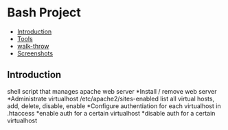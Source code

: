 # Bash Project
* [Introduction](#introduction)
* [Tools](#tools)
* [walk-throw](#walk-throw)
* [Screenshots](#screenshots)

## Introduction
shell script that manages apache web server
	*Install / remove web server
	*Administrate virtualhost /etc/apache2/sites-enabled
		list all virtual hosts, add, delete, disable, enable
	*Configure authentiation for each virtualhost in .htaccess
		*enable auth for a certain virtualhost
		*disable auth for a certain virtualhost

